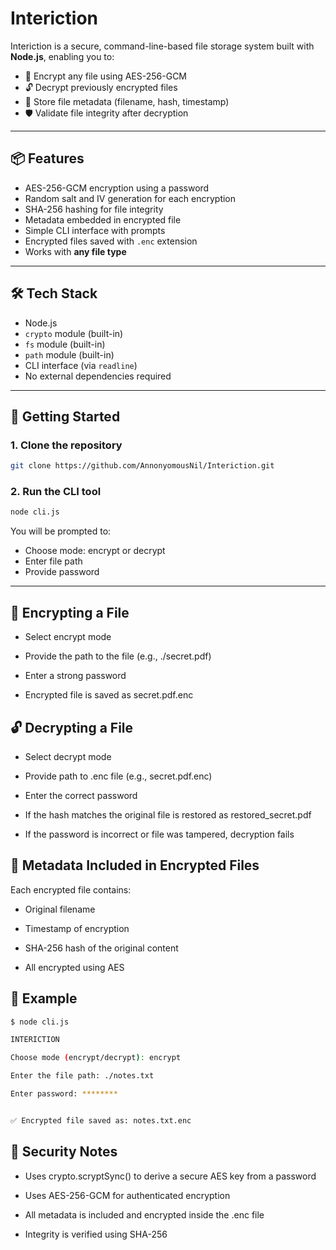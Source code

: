 # Interiction

Interiction is a secure, command-line-based file storage system built with **Node.js**, enabling you to:
- 🔐 Encrypt any file using AES-256-GCM
- 🔓 Decrypt previously encrypted files
- 🧾 Store file metadata (filename, hash, timestamp)
- 🛡️ Validate file integrity after decryption

---

## 📦 Features

- AES-256-GCM encryption using a password
- Random salt and IV generation for each encryption
- SHA-256 hashing for file integrity
- Metadata embedded in encrypted file
- Simple CLI interface with prompts
- Encrypted files saved with `.enc` extension
- Works with **any file type**

---

## 🛠️ Tech Stack

- Node.js
- `crypto` module (built-in)
- `fs` module (built-in)
- `path` module (built-in)
- CLI interface (via `readline`)
- No external dependencies required

---

## 🚀 Getting Started

### 1. Clone the repository
```bash
git clone https://github.com/AnnonyomousNil/Interiction.git
```

### 2. Run the CLI tool
```bash
node cli.js
```

You will be prompted to:

- Choose mode: encrypt or decrypt
- Enter file path
- Provide password

---

## 🔐 Encrypting a File
-  Select encrypt mode

-  Provide the path to the file (e.g., ./secret.pdf)

-  Enter a strong password

-  Encrypted file is saved as secret.pdf.enc



## 🔓 Decrypting a File
- Select decrypt mode

- Provide path to .enc file (e.g., secret.pdf.enc)

- Enter the correct password

- If the hash matches the original file is restored as restored_secret.pdf

- If the password is incorrect or file was tampered, decryption fails



## 📄 Metadata Included in Encrypted Files
Each encrypted file contains:

- Original filename

- Timestamp of encryption

- SHA-256 hash of the original content

- All encrypted using AES



## 🧪 Example
```bash
$ node cli.js

INTERICTION

Choose mode (encrypt/decrypt): encrypt

Enter the file path: ./notes.txt

Enter password: ********


✅ Encrypted file saved as: notes.txt.enc
```




## 📌 Security Notes
- Uses crypto.scryptSync() to derive a secure AES key from a password

- Uses AES-256-GCM for authenticated encryption

- All metadata is included and encrypted inside the .enc file

- Integrity is verified using SHA-256




